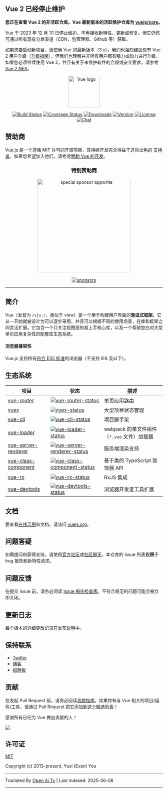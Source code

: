 ## Vue 2 已经停止维护

**您正在查看 Vue 2 的非活跃仓库。Vue 最新版本的活跃维护仓库为 [vuejs/core](https://github.com/vuejs/core)。**

Vue 于 2023 年 12 月 31 日停止维护。不再接收新特性、更新或修复。但它仍然可通过所有现有分发渠道（CDN、包管理器、Github 等）获取。

如果您要启动新项目，请使用 Vue 的最新版本（3.x）。我们也强烈建议现有 Vue 2 用户升级（[升级指南](https://v3-migration.vuejs.org/)），但我们也理解并非所有用户都有精力或动力进行升级。如果您必须继续使用 Vue 2，并且有关于未维护软件的合规或安全要求，请参考 [Vue 2 NES](https://www.herodevs.com/support/nes-vue?utm_source=vuejs-github&utm_medium=vue2-readme)。

<p align="center"><a href="https://vuejs.org" target="_blank" rel="noopener noreferrer"><img width="100" src="https://vuejs.org/images/logo.png" alt="Vue logo"></a></p>

<p align="center">
  <a href="https://circleci.com/gh/vuejs/vue/tree/dev"><img src="https://img.shields.io/circleci/project/github/vuejs/vue/dev.svg?sanitize=true" alt="Build Status"></a>
  <a href="https://codecov.io/github/vuejs/vue?branch=dev"><img src="https://img.shields.io/codecov/c/github/vuejs/vue/dev.svg?sanitize=true" alt="Coverage Status"></a>
  <a href="https://npmcharts.com/compare/vue?minimal=true"><img src="https://img.shields.io/npm/dm/vue.svg?sanitize=true" alt="Downloads"></a>
  <a href="https://www.npmjs.com/package/vue"><img src="https://img.shields.io/npm/v/vue.svg?sanitize=true" alt="Version"></a>
  <a href="https://www.npmjs.com/package/vue"><img src="https://img.shields.io/npm/l/vue.svg?sanitize=true" alt="License"></a>
  <a href="https://chat.vuejs.org/"><img src="https://img.shields.io/badge/chat-on%20discord-7289da.svg?sanitize=true" alt="Chat"></a>
</p>

## 赞助商

Vue.js 是一个遵循 MIT 许可的开源项目，其持续开发完全得益于这些出色的 [支持者](https://github.com/vuejs/core/blob/main/BACKERS.md)。如果您希望加入他们，请考虑[赞助 Vue 的开发](https://vuejs.org/sponsor/)。

<p align="center">
  <h3 align="center">特别赞助商</h3>
</p>

<p align="center">
  <a target="_blank" href="https://github.com/appwrite/appwrite">
  <img alt="special sponsor appwrite" src="https://sponsors.vuejs.org/images/appwrite.svg" width="300">
  </a>
</p>

<p align="center">
  <a target="_blank" href="https://vuejs.org/sponsor/">
    <img alt="sponsors" src="https://sponsors.vuejs.org/sponsors.svg?v3">
  </a>
</p>

---

## 简介

Vue（发音为 `/vjuː/`，类似于 view）是一个用于构建用户界面的**渐进式框架**。它从一开始就被设计为可以逐步采用，并且可以根据不同的使用场景，在库和框架之间灵活扩展。它包含一个只关注视图层的易上手核心库，以及一个帮助您应对大型单页应用复杂性的配套库生态系统。

#### 浏览器兼容性

Vue.js 支持所有[符合 ES5 标准](https://compat-table.github.io/compat-table/es5/)的浏览器（不支持 IE8 及以下）。

## 生态系统

| 项目                   | 状态                                                           | 描述                                                     |
| --------------------- | ------------------------------------------------------------ | ------------------------------------------------------- |
| [vue-router]          | [![vue-router-status]][vue-router-package]                   | 单页应用路由                                             |
| [vuex]                | [![vuex-status]][vuex-package]                               | 大型项目状态管理                                         |
| [vue-cli]             | [![vue-cli-status]][vue-cli-package]                         | 项目脚手架                                               |
| [vue-loader]          | [![vue-loader-status]][vue-loader-package]                   | webpack 的单文件组件（`*.vue` 文件）加载器               |
| [vue-server-renderer] | [![vue-server-renderer-status]][vue-server-renderer-package] | 服务端渲染支持                                           |
| [vue-class-component] | [![vue-class-component-status]][vue-class-component-package] | 基于类的 TypeScript 装饰器 API                          |
| [vue-rx]              | [![vue-rx-status]][vue-rx-package]                           | RxJS 集成                                               |
| [vue-devtools]        | [![vue-devtools-status]][vue-devtools-package]               | 浏览器开发者工具扩展                                     |

[vue-router]: https://github.com/vuejs/vue-router
[vuex]: https://github.com/vuejs/vuex
[vue-cli]: https://github.com/vuejs/vue-cli
[vue-loader]: https://github.com/vuejs/vue-loader
[vue-server-renderer]: https://github.com/vuejs/vue/tree/dev/packages/vue-server-renderer
[vue-class-component]: https://github.com/vuejs/vue-class-component
[vue-rx]: https://github.com/vuejs/vue-rx
[vue-devtools]: https://github.com/vuejs/vue-devtools
[vue-router-status]: https://img.shields.io/npm/v/vue-router.svg
[vuex-status]: https://img.shields.io/npm/v/vuex.svg
[vue-cli-status]: https://img.shields.io/npm/v/@vue/cli.svg
[vue-loader-status]: https://img.shields.io/npm/v/vue-loader.svg
[vue-server-renderer-status]: https://img.shields.io/npm/v/vue-server-renderer.svg
[vue-class-component-status]: https://img.shields.io/npm/v/vue-class-component.svg
[vue-rx-status]: https://img.shields.io/npm/v/vue-rx.svg
[vue-devtools-status]: https://img.shields.io/chrome-web-store/v/nhdogjmejiglipccpnnnanhbledajbpd.svg
[vue-router-package]: https://npmjs.com/package/vue-router
[vuex-package]: https://npmjs.com/package/vuex
[vue-cli-package]: https://npmjs.com/package/@vue/cli
[vue-loader-package]: https://npmjs.com/package/vue-loader
[vue-server-renderer-package]: https://npmjs.com/package/vue-server-renderer
[vue-class-component-package]: https://npmjs.com/package/vue-class-component
[vue-rx-package]: https://npmjs.com/package/vue-rx
[vue-devtools-package]: https://chrome.google.com/webstore/detail/vuejs-devtools/nhdogjmejiglipccpnnnanhbledajbpd

## 文档

要查看[在线示例](https://v2.vuejs.org/v2/examples/)和文档，请访问 [vuejs.org](https://v2.vuejs.org)。

## 问题答疑

如需提问和获得支持，请使用[官方论坛](https://forum.vuejs.org)或[社区聊天](https://chat.vuejs.org/)。本仓库的 issue 列表**仅限**于 bug 报告和新特性请求。

## 问题反馈

在提交 issue 前，请务必阅读 [Issue 报告检查表](https://github.com/vuejs/vue/blob/dev/.github/CONTRIBUTING.md#issue-reporting-guidelines)。不符合规范的问题可能会被立即关闭。

## 更新日志

每个版本的详细更改记录在[发布说明](https://github.com/vuejs/vue/releases)中。

## 保持联系

- [Twitter](https://twitter.com/vuejs)
- [博客](https://medium.com/the-vue-point)
- [招聘板](https://vuejobs.com/?ref=vuejs)

## 贡献

在发起 Pull Request 前，请务必阅读[贡献指南](https://github.com/vuejs/vue/blob/dev/.github/CONTRIBUTING.md)。如果你有与 Vue 相关的项目/组件/工具，请通过 Pull Request 把它添加到[这个精选列表](https://github.com/vuejs/awesome-vue)！

感谢所有已经为 Vue 做出贡献的人！

<a href="https://github.com/vuejs/vue/graphs/contributors"><img src="https://opencollective.com/vuejs/contributors.svg?width=890" /></a>

## 许可证

[MIT](https://opensource.org/licenses/MIT)

Copyright (c) 2013-present, Yuxi (Evan) You

---

Tranlated By [Open Ai Tx](https://github.com/OpenAiTx/OpenAiTx) | Last indexed: 2025-06-08

---